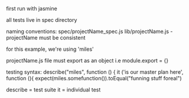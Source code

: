 first run with jasmine

all tests live in spec directory

naming conventions:
  spec/projectName_spec.js
  lib/projectName.js
  -projectName must be consistent

for this example, we're using 'miles'

projectName.js file must export as an object
  i.e module.export = {}

testing syntax:
describe("miles", function () {
  it ('is our master plan here', function (){
    expect(miles.somefunction()).toEqual("funning stuff foreal")

describe = test suite
it = individual test
